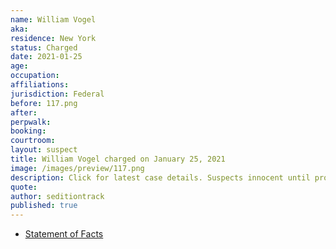 ```yaml
---
name: William Vogel
aka:
residence: New York
status: Charged
date: 2021-01-25
age:
occupation:
affiliations:
jurisdiction: Federal
before: 117.png
after:
perpwalk:
booking:
courtroom:
layout: suspect
title: William Vogel charged on January 25, 2021
image: /images/preview/117.png
description: Click for latest case details. Suspects innocent until proven guilty.
quote:
author: seditiontrack
published: true
---
```


- [Statement of Facts](https://assets.documentcloud.org/documents/20463469/williamvogel.pdf )
